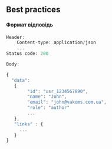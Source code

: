 ## Best practices

#### Формат відповідь

```js
Header: 
	Content-type: application/json
	...	
Status code: 200

Body:

{
  "data": 
   {
        "id": "usr_1234567890",
        "name": "John",
        "email": "john@vakoms.com.ua",
        "role": "author"
        ...
   },
   "links" : {
   	 ...
   }
}
```